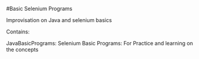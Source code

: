 #Basic Selenium Programs

Improvisation on Java and selenium basics

Contains:

JavaBasicPrograms:
Selenium Basic Programs:
For Practice and learning on the concepts

